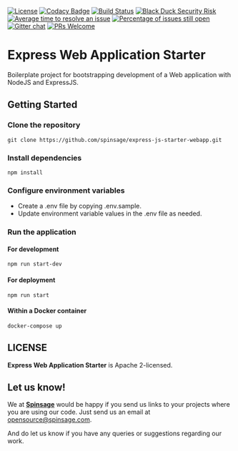 [![License](https://img.shields.io/badge/License-Apache%202.0-blue.svg)](https://opensource.org/licenses/Apache-2.0)
[![Codacy Badge](https://api.codacy.com/project/badge/Grade/f5fd700a51d64f02b478e3cf829fa732)](https://app.codacy.com/gh/spinsage/express-js-starter-webapp?utm_source=github.com&utm_medium=referral&utm_content=spinsage/express-js-starter-webapp&utm_campaign=Badge_Grade)
[![Build Status](https://travis-ci.com/spinsage/express-js-starter-webapp.svg?branch=main)](https://travis-ci.com/spinsage/express-js-starter-webapp)
[![Black Duck Security Risk](https://copilot.blackducksoftware.com/github/repos/spinsage/express-js-starter-webapp/branches/main/badge-risk.svg)](https://copilot.blackducksoftware.com/github/repos/spinsage/express-js-starter-webapp/branches/main)
[![Average time to resolve an issue](http://isitmaintained.com/badge/resolution/spinsage/express-js-starter-webapp.svg)](http://isitmaintained.com/project/spinsage/express-js-starter-webapp "Average time to resolve an issue")
[![Percentage of issues still open](http://isitmaintained.com/badge/open/spinsage/express-js-starter-webapp.svg)](http://isitmaintained.com/project/spinsage/express-js-starter-webapp "Percentage of issues still open")
[![Gitter chat](https://badges.gitter.im/gitterHQ/gitter.png)](https://gitter.im/spinsage/community)
[![PRs Welcome](https://img.shields.io/badge/PRs-welcome-brightgreen.svg?style=flat-square)](http://makeapullrequest.com)

# Express Web Application Starter

Boilerplate project for bootstrapping development of a Web application with NodeJS and ExpressJS.

## Getting Started

### Clone the repository

```console
git clone https://github.com/spinsage/express-js-starter-webapp.git
```

### Install dependencies

```console
npm install
```

### Configure environment variables

- Create a .env file by copying .env.sample.
- Update environment variable values in the .env file as needed.

### Run the application

#### For development

```console
npm run start-dev
```

#### For deployment

```console
npm run start
```

#### Within a Docker container

```console
docker-compose up
```  

## LICENSE

**Express Web Application Starter** is Apache 2-licensed.

## Let us know!

We at [**Spinsage**](https://www.spinsage.com/) would be happy if you send us links to your projects where you are using our code. Just send us an email at opensource@spinsage.com.

And do let us know if you have any queries or suggestions regarding our work.
